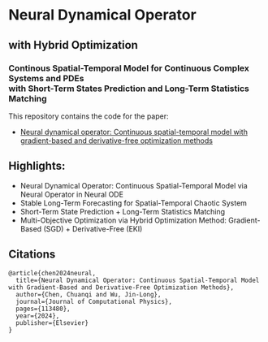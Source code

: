 # Neural Dynamical Operator

## with Hybrid Optimization

### Continous Spatial-Temporal Model for Continuous Complex Systems and PDEs <br> with Short-Term States Prediction and Long-Term Statistics Matching


This repository contains the code for the paper:
- [Neural dynamical operator: Continuous spatial-temporal model with gradient-based and derivative-free optimization methods](https://www.sciencedirect.com/science/article/pii/S0021999124007289)

## Highlights:
- Neural Dynamical Operator: Continuous Spatial-Temporal Model via Neural Operator in Neural ODE
- Stable Long-Term Forecasting for Spatial-Temporal Chaotic System 
- Short-Term State Prediction + Long-Term Statistics Matching
- Multi-Objective Optimization via Hybrid Optimization Method: Gradient-Based (SGD) + Derivative-Free (EKI)


## Citations
```
@article{chen2024neural,
  title={Neural Dynamical Operator: Continuous Spatial-Temporal Model with Gradient-Based and Derivative-Free Optimization Methods},
  author={Chen, Chuanqi and Wu, Jin-Long},
  journal={Journal of Computational Physics},
  pages={113480},
  year={2024},
  publisher={Elsevier}
}
```
